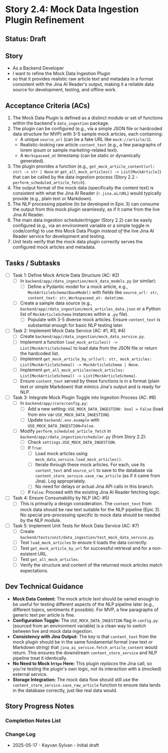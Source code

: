 # Story 2.4: Mock Data Ingestion Plugin Refinement

## Status: Draft

## Story

- As a Backend Developer
- I want to refine the Mock Data Ingestion Plugin
- so that it provides realistic raw article text and metadata in a format consistent with the Jina AI Reader's output, making it a reliable data source for development, testing, and offline work.

## Acceptance Criteria (ACs)

1. The Mock Data Plugin is defined as a distinct module or set of functions within the backend's `data_ingestion` package.
2. The plugin can be configured (e.g., via a simple JSON file or hardcoded data structure for MVP) with 3-5 sample mock articles, each containing:
    - A unique `source_url` (can be a fake URL like `mock://article/1`).
    - Realistic-looking raw article `content_text` (e.g., a few paragraphs of lorem ipsum or sample marketing-related text).
    - A `Workspaceed_at` timestamp (can be static or dynamically generated).
3. The plugin provides a function (e.g., `get_mock_article_content(url: str) -> str | None` or `get_all_mock_articles() -> List[MockArticle]`) that can be called by the data ingestion process (Story 2.2 - `perform_scheduled_article_fetch`).
4. The output format of the mock data (specifically the content text) is consistent with what the Jina AI Reader (`r.jina.ai/URL`) would typically provide (e.g., plain text or Markdown).
5. The NLP processing pipeline (to be developed in Epic 3) can consume the output from this mock plugin seamlessly, as if it came from the live Jina AI Reader.
6. The main data ingestion scheduler/trigger (Story 2.2) can be easily configured (e.g., via an environment variable or a simple toggle in code/config) to use this Mock Data Plugin *instead of* the live Jina AI Reader service for development and testing.
7. Unit tests verify that the mock data plugin correctly serves the configured mock articles and metadata.

## Tasks / Subtasks

- [ ] Task 1: Define Mock Article Data Structure (AC: #2)
  - [ ] In `backend/app//data_ingestion/mock_data_models.py` (or similar):
    - [ ] Define a Pydantic model for a mock article, e.g., `MockArticleSchema(BaseModel)` with fields like `source_url: str`, `content_text: str`, `Workspaceed_at: datetime`.
  - [ ] Create a sample data source (e.g., `backend/app//data_ingestion/mock_articles_data.json` or a Python list of `MockArticleSchema` instances within a `.py` file).
    - [ ] Populate with 3-5 diverse mock articles. Ensure `content_text` is substantial enough for basic NLP testing later.
- [ ] Task 2: Implement Mock Data Service (AC: #1, #3, #4)
  - [ ] Create `backend/app//data_ingestion/mock_data_service.py`.
  - [ ] Implement a function `load_mock_articles() -> List[MockArticleSchema]` to load data from the JSON file or return the hardcoded list.
  - [ ] Implement `get_mock_article_by_url(url: str, mock_articles: List[MockArticleSchema]) -> MockArticleSchema | None`.
  - [ ] Implement `get_all_mock_articles(mock_articles: List[MockArticleSchema]) -> List[MockArticleSchema]`.
  - [ ] Ensure `content_text` served by these functions is in a format (plain text or simple Markdown) that mimics Jina's output and is ready for NLP.
- [ ] Task 3: Integrate Mock Plugin Toggle into Ingestion Process (AC: #6)
  - [ ] In `backend/app//core/config.py`:
    - [ ] Add a new setting: `USE_MOCK_DATA_INGESTION: bool = False` (load from env var `USE_MOCK_DATA_INGESTION`).
    - [ ] Update `backend/.env.example` with `USE_MOCK_DATA_INGESTION=False`.
  - [ ] Modify `perform_scheduled_article_fetch` in `backend/app//data_ingestion/scheduler.py` (from Story 2.2):
    - [ ] Check `settings.USE_MOCK_DATA_INGESTION`.
    - [ ] If `True`:
      - [ ] Load mock articles using `mock_data_service.load_mock_articles()`.
      - [ ] Iterate through these mock articles. For each, use its `content_text` and `source_url` to save to the database via `content_store_service.save_raw_article` (as if it came from Jina). Log appropriately.
      - [ ] No need for delays or actual Jina API calls in this branch.
    - [ ] If `False`: Proceed with the existing Jina AI Reader fetching logic.
- [ ] Task 4: Ensure Consumability by NLP (AC: #5)
  - [ ] This is primarily a design consideration. The `content_text` from mock data should be raw text suitable for the NLP pipeline (Epic 3). No special pre-processing specific to mock data should be needed by the NLP module.
- [ ] Task 5: Implement Unit Tests for Mock Data Service (AC: #7)
  - [ ] Create `backend/tests/unit/data_ingestion/test_mock_data_service.py`.
  - [ ] Test `load_mock_articles` to ensure it loads the data correctly.
  - [ ] Test `get_mock_article_by_url` for successful retrieval and for a non-existent URL.
  - [ ] Test `get_all_mock_articles`.
  - [ ] Verify the structure and content of the returned mock articles match expectations.

## Dev Technical Guidance

- **Mock Data Content:** The mock article text should be varied enough to be useful for testing different aspects of the NLP pipeline later (e.g., different topics, sentiments if possible). For MVP, a few paragraphs of generic text per article is fine.
- **Configuration Toggle:** The `USE_MOCK_DATA_INGESTION` flag in `config.py` (sourced from an environment variable) is a clean way to switch between live and mock data ingestion.
- **Consistency with Jina Output:** The key is that `content_text` from the mock plugin should be in the same fundamental format (raw text or Markdown string) that `jina_ai_service.fetch_article_content` would return. This ensures the downstream `content_store_service` and NLP pipeline treat it identically.
- **No Need to Mock `httpx` Here:** This plugin *replaces* the Jina call, so you're testing the plugin's own logic, not its interaction with a (mocked) external service.
- **Storage Integration:** The mock data flow should still use the `content_store_service.save_raw_article` function to ensure data lands in the database correctly, just like real data would.

## Story Progress Notes

### Completion Notes List

### Change Log

- 2025-05-17 - Kayvan Sylvan - Initial draft
